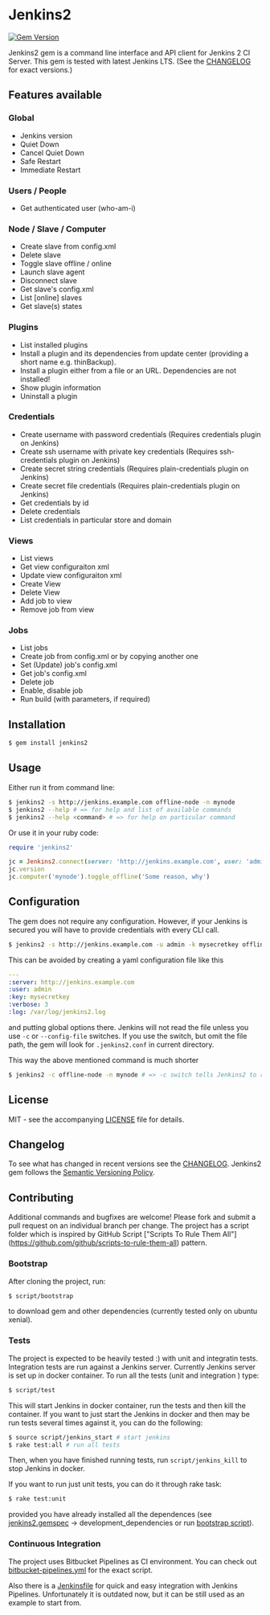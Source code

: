 # Jenkins2

[![Gem Version](https://badge.fury.io/rb/jenkins2.svg)](https://badge.fury.io/rb/jenkins2)

Jenkins2 gem is a command line interface and API client for Jenkins 2 CI Server. This gem is
tested with latest Jenkins LTS. (See the [CHANGELOG](CHANGELOG.md) for exact versions.)

## Features available

### Global

- Jenkins version
- Quiet Down
- Cancel Quiet Down
- Safe Restart
- Immediate Restart

### Users / People

- Get authenticated user (who-am-i)

### Node / Slave / Computer

- Create slave from config.xml
- Delete slave
- Toggle slave offline / online
- Launch slave agent
- Disconnect slave
- Get slave's config.xml
- List \[online\] slaves
- Get slave(s) states

### Plugins

- List installed plugins
- Install a plugin and its dependencies from update center (providing a short name e.g.
thinBackup).
- Install a plugin either from a file or an URL. Dependencies are not installed!
- Show plugin information
- Uninstall a plugin

### Credentials

- Create username with password credentials (Requires credentials plugin on Jenkins)
- Create ssh username with private key credentials (Requires ssh-credentials plugin on Jenkins)
- Create secret string credentials (Requires plain-credentials plugin on Jenkins)
- Create secret file credentials (Requires plain-credentials plugin on Jenkins)
- Get credentials by id
- Delete credentials
- List credentials in particular store and domain

### Views

- List views
- Get view configuraiton xml
- Update view configuraiton xml
- Create View
- Delete View
- Add job to view
- Remove job from view

### Jobs

- List jobs
- Create job from config.xml or by copying another one
- Set (Update) job's config.xml
- Get job's config.xml
- Delete job
- Enable, disable job
- Run build (with parameters, if required)

## Installation

```sh
$ gem install jenkins2
```

## Usage

Either run it from command line:

```sh
$ jenkins2 -s http://jenkins.example.com offline-node -n mynode
$ jenkins2 --help # => for help and list of available commands
$ jenkins2 --help <command> # => for help on particular command
```

Or use it in your ruby code:

```ruby
require 'jenkins2'

jc = Jenkins2.connect(server: 'http://jenkins.example.com', user: 'admin', key: 'mysecretkey')
jc.version
jc.computer('mynode').toggle_offline('Some reason, why')
```

## Configuration

The gem does not require any configuration. However, if your Jenkins is secured you will have to
provide credentials with every CLI call.

```sh
$ jenkins2 -s http://jenkins.example.com -u admin -k mysecretkey offline-node -n mynode
```

This can be avoided by creating a yaml configuration file like this

```yaml
---
:server: http://jenkins.example.com
:user: admin
:key: mysecretkey
:verbose: 3
:log: /var/log/jenkins2.log
```

and putting global options there. Jenkins will not read the file unless you use `-c` or
`--config-file` switches. If you use the switch, but omit the file path, the gem will look for
`.jenkins2.conf` in current directory.

This way the above mentioned command is much shorter

```sh
$ jenkins2 -c offline-node -n mynode # => -c switch tells Jenkins2 to read .jenkins2.conf file
```

## License

MIT - see the accompanying [LICENSE](LICENSE) file for details.

## Changelog

To see what has changed in recent versions see the [CHANGELOG](CHANGELOG.md).
Jenkins2 gem follows the [Semantic Versioning Policy](http://guides.rubygems.org/patterns).

## Contributing

Additional commands and bugfixes are welcome! Please fork and submit a pull request on an
individual branch per change. The project has a script folder which is inspired by GitHub Script
["Scripts To Rule Them All"] (https://github.com/github/scripts-to-rule-them-all) pattern.

### Bootstrap

After cloning the project, run:

```sh
$ script/bootstrap
```

to download gem and other dependencies (currently tested only on ubuntu xenial).

### Tests

The project is expected to be heavily tested :) with unit and integratin tests.
Integration tests are run against a Jenkins server. Currently Jenkins server is set up in docker
container. To run all the tests (unit and integration ) type:

```sh
$ script/test
```

This will start Jenkins in docker container, run the tests and then kill the container. If you
want to just start the Jenkins in docker and then may be run tests several times against it, you
can do the following:

```sh
$ source script/jenkins_start # start jenkins
$ rake test:all # run all tests
```
Then, when you have finished running tests, run `script/jenkins_kill` to stop Jenkins in docker.

If you want to run just unit tests, you can do it through rake task:

```sh
$ rake test:unit
```
provided you have already installed all the dependences (see [jenkins2.gemspec](jenkins2.gemspec)
-> development\_dependencies or run [bootstrap script](script/bootstrap)).

### Continuous Integration

The project uses Bitbucket Pipelines as CI environment. You can check out
[bitbucket-pipelines.yml](bitbucket-pipelines.yml) for the exact script.

Also there is a [Jenkinsfile](Jenkinsfile) for quick and easy integration with Jenkins Pipelines.
Unfortunately it is outdated now, but it can be still used as an example to start from.
